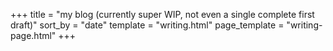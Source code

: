+++
title = "my blog (currently super WIP, not even a single complete first draft)"
sort_by = "date"
template = "writing.html"
page_template = "writing-page.html"
+++
